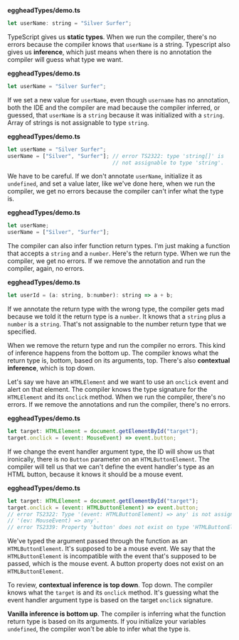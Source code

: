 **eggheadTypes/demo.ts**
``` javascript
let userName: string = "Silver Surfer";
```
TypeScript gives us **static types**. When we run the compiler, there's no errors because the compiler knows that `userName` is a string. Typescript also gives us **inference**, which just means when there is no annotation the compiler will guess what type we want.

**eggheadTypes/demo.ts**
``` javascript
let userName = "Silver Surfer";
```
If we set a new value for `userName`, even though `username` has no annotation, both the IDE and the compiler are mad because the compiler inferred, or guessed, that `userName` is a `string` because it was initialized with a `string`. Array of strings is not assignable to type `string`.

**eggheadTypes/demo.ts**
``` javascript
let userName = "Silver Surfer";
userName = ["Silver", "Surfer"]; // error TS2322: type 'string[]' is 
                                 // not assignable to type 'string'.
```
We have to be careful. If we don't annotate `userName`, initialize it as `undefined`, and set a value later, like we've done here, when we run the compiler, we get no errors because the compiler can't infer what the type is.

**eggheadTypes/demo.ts**
``` javascript
let userName;
userName = ["Silver", "Surfer"];
```
The compiler can also infer function return types. I'm just making a function that accepts a `string` and a `number`. Here's the return type. When we run the compiler, we get no errors. If we remove the annotation and run the compiler, again, no errors.

**eggheadTypes/demo.ts**
``` javascript
let userId = (a: string, b:number): string => a + b;
```
If we annotate the return type with the wrong type, the compiler gets mad because we told it the return type is a `number`. It knows that a `string` plus a `number` is a `string`. That's not assignable to the number return type that we specified.

When we remove the return type and run the compiler no errors. This kind of inference happens from the bottom up. The compiler knows what the return type is, bottom, based on its arguments, top. There's also **contextual inference**, which is top down.

Let's say we have an `HTMLElement` and we want to use an `onclick` event and alert on that element. The compiler knows the type signature for the `HTMLElement` and its `onclick` method. When we run the compiler, there's no errors. If we remove the annotations and run the compiler, there's no errors.

**eggheadTypes/demo.ts**
``` javascript
let target: HTMLElement = document.getElementById("target");
target.onclick = (event: MouseEvent) => event.button;
```
If we change the event handler argument type, the ID will show us that ironically, there is no `Button` parameter on an `HTMLButtonElement`. The compiler will tell us that we can't define the event handler's type as an HTML button, because it knows it should be a mouse event.

**eggheadTypes/demo.ts**
``` javascript
let target: HTMLElement = document.getElementById("target");
target.onclick = (event: HTMLButtonElement) => event.button;  
// error TS2322: Type '(event: HTMLButtonElement) => any' is not assignable to type
// '(ev: MouseEvent) => any'.
// error TS2339: Property 'button' does not exist on type 'HTMLButtonElement'.
```
We've typed the argument passed through the function as an `HTMLButtonElement`. It's supposed to be a mouse event. We say that the `HTMLButtonElement` is incompatible with the event that's supposed to be passed, which is the mouse event. A button property does not exist on an `HTMLButtonElement`.

To review, **contextual inference is top down**. Top down. The compiler knows what the `target` is and its `onclick` method. It's guessing what the event handler argument type is based on the target `onclick` signature.

**Vanilla inference is bottom up**. The compiler is inferring what the function return type is based on its arguments. If you initialize your variables `undefined`, the compiler won't be able to infer what the type is.